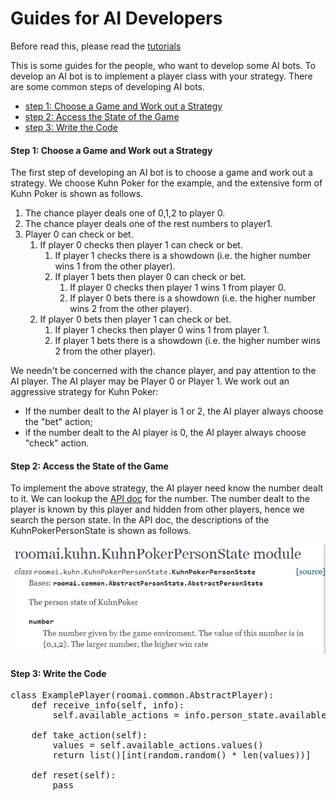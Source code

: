 # Guides for AI Developers

Before read this, please read the [tutorials](tutorials.md)

This is some guides for the people, who want to develop some AI bots. To develop an AI bot is
 to implement a player class with your strategy. There are some common steps of developing AI bots.
 
 - [step 1: Choose a Game and Work out a Strategy](step-1-choose-a-game-work-out-a-strategy)
 - [step 2: Access the State of the Game](step-2-access-the-state-of-the-game)
 - [step 3: Write the Code](step-3-write-the-code)
 
#### Step 1: Choose a Game and Work out a Strategy

The first step of developing an AI bot is to choose a game and work out a strategy.  We choose Kuhn Poker for the example, and the extensive form of Kuhn Poker is shown as follows.


1. The chance player deals one of 0,1,2 to player 0.
1. The chance player deals one of the rest numbers to player1.
1. Player 0 can check or bet.
    1. If player 0 checks then player 1 can check or bet. 
        1.  If player 1 checks there is a showdown (i.e. the higher number wins 1 from the other player).
        1.  If player 1 bets then player 0 can check or bet.
            1.  If player 0 checks then player 1 wins 1 from player 0.
            1.  If player 0 bets there is a showdown (i.e. the higher number wins 2 from the other player).
    1.  If player 0 bets then player 1 can check or bet.
        1.  If player 1 checks then player 0 wins 1 from player 1.
        1.  If player 1 bets there is a showdown (i.e. the higher number wins 2 from the other player).

We needn't be concerned with the chance player, and pay attention to the AI player. The AI player may be Player 0 or Player 1.
We work out an aggressive strategy for Kuhn Poker: 

- If the number dealt to the AI player is 1 or 2, the AI player always choose the "bet" action; 
- if the number dealt to the AI player is 0, the AI player always choose "check" action.

#### Step 2: Access the State of the Game

To implement the above strategy, the AI player need know the number dealt to it. We can lookup the [API doc](http://roomai.readthedocs.io/en/latest/index.html) for the number.
The number dealt to the player is known by this player and hidden from other players, hence we search the person state.
In the API doc, the descriptions of the KuhnPokerPersonState is shown as follows.

![](kuhnperstate.png)

#### Step 3: Write the Code

<pre>
class ExamplePlayer(roomai.common.AbstractPlayer):
    def receive_info(self, info):
        self.available_actions = info.person_state.available_actions
            
    def take_action(self):
        values = self.available_actions.values()
        return list()[int(random.random() * len(values))]
        
    def reset(self):
        pass
</pre>




